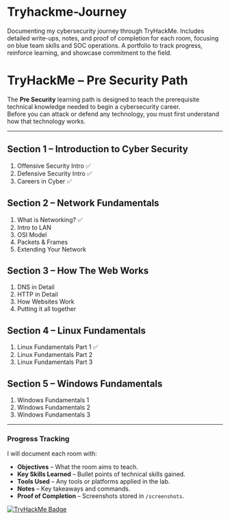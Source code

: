 # Tryhackme-Journey

Documenting my cybersecurity journey through TryHackMe. Includes detailed write-ups, notes, and proof of completion for each room, focusing on blue team skills and SOC operations. A portfolio to track progress, reinforce learning, and showcase commitment to the field.

# TryHackMe – Pre Security Path

The **Pre Security** learning path is designed to teach the prerequisite technical knowledge needed to begin a cybersecurity career.  
Before you can attack or defend any technology, you must first understand how that technology works.

---

## **Section 1 – Introduction to Cyber Security**
1. Offensive Security Intro ✅
2. Defensive Security Intro ✅
3. Careers in Cyber ✅

## **Section 2 – Network Fundamentals**
1. What is Networking? ✅
2. Intro to LAN
3. OSI Model
4. Packets & Frames
5. Extending Your Network

## **Section 3 – How The Web Works**
1. DNS in Detail
2. HTTP in Detail
3. How Websites Work
4. Putting it all together

## **Section 4 – Linux Fundamentals**
1. Linux Fundamentals Part 1 ✅
2. Linux Fundamentals Part 2
3. Linux Fundamentals Part 3

## **Section 5 – Windows Fundamentals**
1. Windows Fundamentals 1
2. Windows Fundamentals 2
3. Windows Fundamentals 3

---

### Progress Tracking
I will document each room with:
- **Objectives** – What the room aims to teach.
- **Key Skills Learned** – Bullet points of technical skills gained.
- **Tools Used** – Any tools or platforms applied in the lab.
- **Notes** – Key takeaways and commands.
- **Proof of Completion** – Screenshots stored in `/screenshots`.

[![TryHackMe Badge](https://tryhackme-badges.s3.amazonaws.com/ReynaldJay.png)](https://tryhackme.com/p/ReynaldJay)
